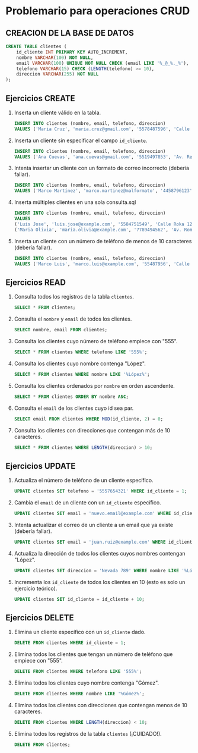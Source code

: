 # Problemario para operaciones CRUD

## CREACION DE LA BASE DE DATOS

```sql
CREATE TABLE clientes (
    id_cliente INT PRIMARY KEY AUTO_INCREMENT,
    nombre VARCHAR(100) NOT NULL,
    email VARCHAR(100) UNIQUE NOT NULL CHECK (email LIKE '%_@_%._%'),
    telefono VARCHAR(15) CHECK (LENGTH(telefono) >= 10),
    direccion VARCHAR(255) NOT NULL
);
```

## Ejercicios CREATE

1. Inserta un cliente válido en la tabla.
   
   ```sql
   INSERT INTO clientes (nombre, email, telefono, direccion)
   VALUES ('Maria Cruz', 'maria.cruz@gmail.com', '5578487596', 'Calle 456');
   ```

2. Inserta un cliente sin especificar el campo `id_cliente`.
   
   ```sql
   INSERT INTO clientes (nombre, email, telefono, direccion)
   VALUES ('Ana Cuevas', 'ana.cuevas@gmail.com', '5519497853', 'Av. Republica 23');
   ```

3. Intenta insertar un cliente con un formato de correo incorrecto (debería fallar).
   
   ```sql
   INSERT INTO clientes (nombre, email, telefono, direccion)
   VALUES ('Marco Martínez', 'marco.martinez@malformato', '4458796123', 'Calle Mirasol');
   ```

4. Inserta múltiples clientes en una sola consulta.sql
   
   ```sql
   INSERT INTO clientes (nombre, email, telefono, direccion)
   VALUES
   ('Luis Jose', 'luis.jose@example.com', '5584751549', 'Calle Roka 12'),
   ('Maria Olivia', 'maria.olivia@example.com', '7789494562', 'Av. Roma 478');
   ```

5. Inserta un cliente con un número de teléfono de menos de 10 caracteres (debería fallar).
   
   ```sql
   INSERT INTO clientes (nombre, email, telefono, direccion)
   VALUES ('Marco Luis', 'marco.luis@example.com', '55487956', 'Calle Morada');
   ```

## Ejercicios READ

1. Consulta todos los registros de la tabla `clientes`.
   
   ```sql
   SELECT * FROM clientes;
   ```

2. Consulta el `nombre` y `email` de todos los clientes.
   
   ```sql
   SELECT nombre, email FROM clientes;
   ```

3. Consulta los clientes cuyo número de teléfono empiece con "555".
   
   ```sql
   SELECT * FROM clientes WHERE telefono LIKE '555%';
   ```

4. Consulta los clientes cuyo nombre contenga "López".
   
   ```sql
   SELECT * FROM clientes WHERE nombre LIKE '%López%';
   ```

5. Consulta los clientes ordenados por `nombre` en orden ascendente.
   
   ```sql
   SELECT * FROM clientes ORDER BY nombre ASC;
   ```

6. Consulta el `email` de los clientes cuyo id sea par.
   
   ```sql
   SELECT email FROM clientes WHERE MOD(id_cliente, 2) = 0;
   ```

7. Consulta los clientes con direcciones que contengan más de 10 caracteres.
   
   ```sql
   SELECT * FROM clientes WHERE LENGTH(direccion) > 10;
   ```

## Ejercicios UPDATE

1. Actualiza el número de teléfono de un cliente específico.
   
   ```sql
   UPDATE clientes SET telefono = '5557654321' WHERE id_cliente = 1;
   ```

2. Cambia el `email` de un cliente con un `id_cliente` específico.
   
   ```sql
   UPDATE clientes SET email = 'nuevo.email@example.com' WHERE id_cliente = 2;
   ```

3. Intenta actualizar el correo de un cliente a un email que ya existe (debería fallar).
   
   ```sql
   UPDATE clientes SET email = 'juan.ruiz@example.com' WHERE id_cliente = 3;
   ```

4. Actualiza la dirección de todos los clientes cuyos nombres contengan "López".
   
   ```sql
   UPDATE clientes SET direccion = 'Nevada 789' WHERE nombre LIKE '%López%';
   ```

5. Incrementa los `id_cliente` de todos los clientes en 10 (esto es solo un ejercicio teórico).
   
   ```sql
   UPDATE clientes SET id_cliente = id_cliente + 10;
   ```

## Ejercicios DELETE

1. Elimina un cliente específico con un `id_cliente` dado.
   
   ```sql
   DELETE FROM clientes WHERE id_cliente = 1;
   ```

2. Elimina todos los clientes que tengan un número de teléfono que empiece con "555".
   
   ```sql
   DELETE FROM clientes WHERE telefono LIKE '555%';
   ```

3. Elimina todos los clientes cuyo nombre contenga "Gómez".
   
   ```sql
   DELETE FROM clientes WHERE nombre LIKE '%Gómez%';
   ```

4. Elimina todos los clientes con direcciones que contengan menos de 10 caracteres.
   
   ```sql
   DELETE FROM clientes WHERE LENGTH(direccion) < 10;
   ```

5. Elimina todos los registros de la tabla `clientes` (¡CUIDADO!).
   
   ```sql
   DELETE FROM clientes;
   ```
